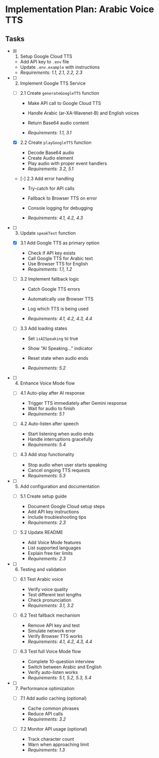 # Implementation Plan: Arabic Voice TTS

## Tasks

- [x] 1. Setup Google Cloud TTS


  - Add API key to `.env` file
  - Update `.env.example` with instructions
  - _Requirements: 1.1, 2.1, 2.2, 2.3_





- [ ] 2. Implement Google TTS Service
  - [ ] 2.1 Create `generateGoogleTTS` function
    - Make API call to Google Cloud TTS

    - Handle Arabic (ar-XA-Wavenet-B) and English voices
    - Return Base64 audio content
    - _Requirements: 1.1, 3.1_
  
  - [x] 2.2 Create `playGoogleTTS` function

    - Decode Base64 audio
    - Create Audio element
    - Play audio with proper event handlers
    - _Requirements: 3.2, 5.1_

  
  - [-] 2.3 Add error handling



    - Try-catch for API calls
    - Fallback to Browser TTS on error

    - Console logging for debugging
    - _Requirements: 4.1, 4.2, 4.3_

- [ ] 3. Update `speakText` function
  - [x] 3.1 Add Google TTS as primary option

    - Check if API key exists
    - Call Google TTS for Arabic text
    - Use Browser TTS for English
    - _Requirements: 1.1, 1.2_

  

  - [ ] 3.2 Implement fallback logic
    - Catch Google TTS errors
    - Automatically use Browser TTS
    - Log which TTS is being used

    - _Requirements: 4.1, 4.2, 4.3, 4.4_
  
  - [ ] 3.3 Add loading states
    - Set `isAISpeaking` to true

    - Show "AI Speaking..." indicator
    - Reset state when audio ends
    - _Requirements: 5.2_




- [ ] 4. Enhance Voice Mode flow
  - [ ] 4.1 Auto-play after AI response
    - Trigger TTS immediately after Gemini response
    - Wait for audio to finish
    - _Requirements: 5.1_

  
  - [ ] 4.2 Auto-listen after speech
    - Start listening when audio ends
    - Handle interruptions gracefully
    - _Requirements: 5.4_
  
  - [ ] 4.3 Add stop functionality
    - Stop audio when user starts speaking
    - Cancel ongoing TTS requests
    - _Requirements: 5.3_

- [ ] 5. Add configuration and documentation
  - [ ] 5.1 Create setup guide
    - Document Google Cloud setup steps
    - Add API key instructions
    - Include troubleshooting tips
    - _Requirements: 2.3_
  
  - [ ] 5.2 Update README
    - Add Voice Mode features
    - List supported languages
    - Explain free tier limits
    - _Requirements: 2.3_

- [ ] 6. Testing and validation
  - [ ] 6.1 Test Arabic voice
    - Verify voice quality
    - Test different text lengths
    - Check pronunciation
    - _Requirements: 3.1, 3.2_
  
  - [ ] 6.2 Test fallback mechanism
    - Remove API key and test
    - Simulate network error
    - Verify Browser TTS works
    - _Requirements: 4.1, 4.2, 4.3, 4.4_
  
  - [ ] 6.3 Test full Voice Mode flow
    - Complete 10-question interview
    - Switch between Arabic and English
    - Verify auto-listen works
    - _Requirements: 5.1, 5.2, 5.3, 5.4_

- [ ] 7. Performance optimization
  - [ ] 7.1 Add audio caching (optional)
    - Cache common phrases
    - Reduce API calls
    - _Requirements: 3.2_
  
  - [ ] 7.2 Monitor API usage (optional)
    - Track character count
    - Warn when approaching limit
    - _Requirements: 1.3_
